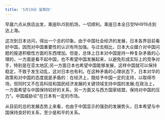```yaml
---
title: '5月19日 星期四'
---
```


早晨六点从旅店出发，乘座BUS到机场，一切顺利。乘座日本全日空NH919点到达上海。

这次到日本访问，得出一个总的印象。由于中国社会经济的发展，日本各界目前看好中国，因而对中国重要性的认识有所加强。与过去相比，日本大众媒介对中国问题的报道积极性方面的东西增加。但是，总体上日本对中国是持一种复杂矛盾的心理的，一方面是看不起中国，也不希望中国发展起来，以避免形成实际上的竞争对手，特别是在亚太地区;另一方面日本也希望中国能够发展，这样中国就可以保持稳定，不致于发生动乱，这对日本也有利。在这种矛盾的心理状态下，日本对华的政策和对中国的态度就是矛盾的：在经济上，既给予中国一定的支持，以取得市场，但同时又不在高科技和国民经济发展的关键领域支持中国的发展;在政治上，一方面希望与中国保持较好的关系，另一方面又与西方国家结盟，保持对中国的压力"。中国威胁论"在日本有一定的市场。

从目前的总的发展态势上来看，也由于中国显示的强劲的发展势头，日本希望与中国保持良好的关系，至少是和平的关系。

